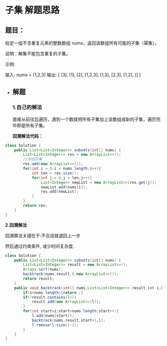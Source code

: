 # 子集 解题思路

## **题目：**

给定一组不含重复元素的整数数组 nums，返回该数组所有可能的子集（幂集）。

说明：解集不能包含重复的子集。

示例:

输入: nums = [1,2,3]
输出:
[
  [3],
  [1],
  [2],
  [1,2,3],
  [1,3],
  [2,3],
  [1,2],
  []
]

 * ## **解题**

   ### **1.自己的解法**

   直接从前往后遍历，遇到一个数就把所有子集加上该数组成新的子集，遍历完毕即是所有子集。
   

   **回溯解法代码：**

```java
class Solution {
    public List<List<Integer>> subsets(int[] nums) {
        List<List<Integer>> res = new ArrayList<>();
        //添加空集
        res.add(new ArrayList<>());
        for(int i = 0;i < nums.length;i++){
            int len = res.size();
            for(int j = 0;j < len;j++){
                List<Integer> newList = new ArrayList<>(res.get(j));
                newList.add(nums[i]);
                res.add(newList);
            }
        }
        return res;
    }
}
```

**2.回溯解法**

回溯算法关键在于:不合适就退回上一步

然后通过约束条件, 减少时间复杂度.

```java
class Solution {
    public List<List<Integer>> subsets(int[] nums) {
        List<List<Integer>> result = new ArrayList<>();
        Arrays.sort(nums);
        backtrack(nums,result,0,new ArrayList<>());
        return result;
    }
    public void backtrack(int[] nums,List<List<Integer>> result,int i,List<Integer> l){
        if(i>nums.length){return ;}
        if(!result.contains(l)){
            result.add(new ArrayList<>(l));
        }
        for(int start=i;start<nums.length;start++){
            l.add(nums[start]);
            backtrack(nums,result,start+1,l);
            l.remove(l.size()-1);
        }
    }
}
```

